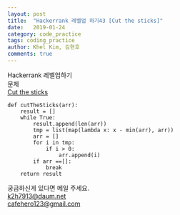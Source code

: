 ```yaml
---
layout: post
title:  "Hackerrank 레벨업 하기43 [Cut the sticks]"
date:   2019-01-24
category: code_practice
tags: coding_practice
author: Khel Kim, 김현호
comments: true
---
```


Hackerrank 레벨업하기  
문제   
[Cut the sticks](https://www.hackerrank.com/challenges/cut-the-sticks/problem)

~~~
def cutTheSticks(arr):
    result = []
    while True:
        result.append(len(arr))
        tmp = list(map(lambda x: x - min(arr), arr))
        arr = []
        for i in tmp:
            if i > 0:
                arr.append(i)
        if arr ==[]:
            break
    return result
~~~

궁금하신게 있다면 메일 주세요.  
k2h7913@daum.net  
cafehero123@gmail.com
